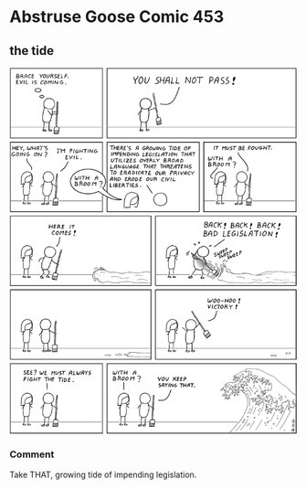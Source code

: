 # Abstruse Goose Comic 453
## the tide

![image](so_this_is_how_liberty_dies_with_a_thunderous_crash_of_legislation.png)
### Comment
Take THAT, growing tide of impending legislation.
